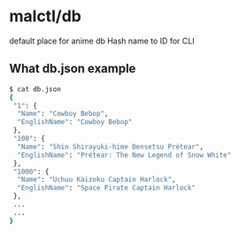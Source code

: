 # malctl/db
default place for anime db
Hash name to ID for CLI

## What db.json example
```sh
$ cat db.json
{
 "1": {
  "Name": "Cowboy Bebop",
  "EnglishName": "Cowboy Bebop"
 },
 "100": {
  "Name": "Shin Shirayuki-hime Densetsu Prétear",
  "EnglishName": "Prétear: The New Legend of Snow White"
 },
 "1000": {
  "Name": "Uchuu Kaizoku Captain Harlock",
  "EnglishName": "Space Pirate Captain Harlock"
 },
 ...
 ...
}
```

